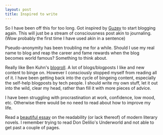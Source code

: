 ```yaml
---
layout: post
title: Inspired to write
---
```


So I have been off this for too long. Got inspired by [Guzey](https://guzey.com/personal/why-have-a-blog/) to start blogging again. This will just be a stream of consciousness post akin to journaling. (Wow probably the first time I have used akin in a sentence)

Pseudo-anonymity has been troubling me for a while. Should I use my real name to blog and reap the career and fame rewards when the blog becomes world famous? Something to think about.

Really like Ben Kuhn's [blogroll](https://www.benkuhn.net/blogroll/). A lot of blogs/blogposts I like and new content to binge on. However I consciously stopped myself from reading all of it. I have been getting back into the cycle of bingeing content, especially the self-help blogposts by tech people. I should write my own stuff, let it out into the wild, clear my head, rather than fill it with more pieces of advice.

I have been struggling with procrastination at work, confidence, low mood, etc. Otherwise there would be no need to read about how to improve my life.

Read a [beautiful essay](https://www.theatlantic.com/magazine/archive/2001/07/a-readers-manifesto/302270/) on the readability (or lack thereof) of modern literary novels. I remember trying to read Don Delilio's Underworld and not able to get past a couple of pages.
